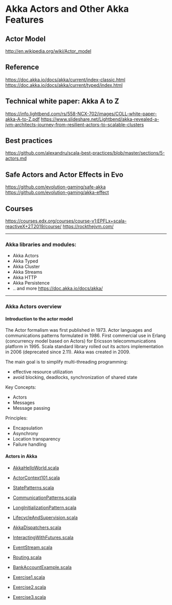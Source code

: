 # Akka Actors and Other Akka Features

## Actor Model
http://en.wikipedia.org/wiki/Actor_model

## Reference
https://doc.akka.io/docs/akka/current/index-classic.html
https://doc.akka.io/docs/akka/current/typed/index.html

## Technical white paper: Akka A to Z
https://info.lightbend.com/rs/558-NCX-702/images/COLL-white-paper-akka-A-to-Z.pdf
https://www.slideshare.net/Lightbend/akka-revealed-a-jvm-architects-journey-from-resilient-actors-to-scalable-clusters

## Best practices
https://github.com/alexandru/scala-best-practices/blob/master/sections/5-actors.md

## Safe Actors and Actor Effects in Evo
https://github.com/evolution-gaming/safe-akka
https://github.com/evolution-gaming/akka-effect

## Courses
https://courses.edx.org/courses/course-v1:EPFLx+scala-reactiveX+2T2019/course/
https://rockthejvm.com/

---

### Akka libraries and modules:

- Akka Actors
- Akka Typed
- Akka Cluster
- Akka Streams
- Akka HTTP
- Akka Persistence
- .. and more https://doc.akka.io/docs/akka/

---

### Akka Actors overview

#### Introduction to the actor model

The Actor formalism was first published in 1973.
Actor languages and communications patterns formulated in 1986.
First commercial use in Erlang (concurrency model based on Actors) for Ericsson telecommunications platform in 1995.
Scala standard library rolled out its actors implementation in 2006 (deprecated since 2.11).
Akka was created in 2009.

The main goal is to simplify multi-threading programming:
- effective resource utilization
- avoid blocking, deadlocks, synchronization of shared state

Key Concepts:
- Actors
- Messages
- Message passing

Principles:
- Encapsulation
- Asynchrony
- Location transparency
- Failure handling

#### Actors in Akka

- [AkkaHelloWorld.scala](AkkaHelloWorld.scala)
- [ActorContext101.scala](ActorContext101.scala)
- [StatePatterns.scala](StatePatterns.scala)
- [CommunicationPatterns.scala](CommunicationPatterns.scala)
- [LongInitializationPattern.scala](LongInitializationPattern.scala)
- [LifecycleAndSupervision.scala](LifecycleAndSupervision.scala)
- [AkkaDispatchers.scala](AkkaDispatchers.scala)
- [InteractingWithFutures.scala](InteractingWithFutures.scala)

- [EventStream.scala](EventStream.scala)
- [Routing.scala](Routing.scala)
- [BankAccountExample.scala](BankAccountExample.scala)

- [Exercise1.scala](Exercise1.scala)
- [Exercise2.scala](Exercise2.scala)
- [Exercise3.scala](Exercise3.scala)
